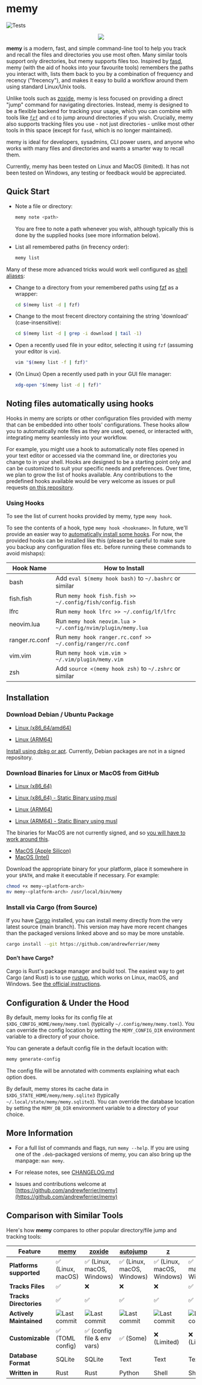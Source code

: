 # memy

![Tests](https://github.com/andrewferrier/memy/actions/workflows/tests.yml/badge.svg)

<p align="center">
<img src="./logo.svg" />
</p>

**memy** is a modern, fast, and simple command-line tool to help you track and recall the files and directories you use most often. Many similar tools support only directories, but memy supports files too. Inspired by [fasd](https://github.com/clvv/fasd), memy (with the aid of hooks into your favourite tools) remembers the paths you interact with, lists them back to you by a combination of frequency and recency ("frecency"), and makes it easy to build a workflow around them using standard Linux/Unix tools.

Unlike tools such as [zoxide](https://github.com/ajeetdsouza/zoxide), memy is less focused on providing a direct "jump" command for navigating directories. Instead, memy is designed to be a flexible backend for tracking your usage, which you can combine with tools like [`fzf`](https://github.com/junegunn/fzf) and `cd` to jump around directories if you wish. Crucially, memy also supports tracking files you use - not just directories - unlike most other tools in this space (except for `fasd`, which is no longer maintained).

memy is ideal for developers, sysadmins, CLI power users, and anyone who works with many files and directories and wants a smarter way to recall them.

Currently, memy has been tested on Linux and MacOS (limited). It has not been tested on Windows, any testing or feedback would be appreciated.

## Quick Start

- Note a file or directory:

  ```sh
  memy note <path>
  ```

  You are free to note a path whenever you wish, although typically this is done by the supplied hooks (see more information below).

- List all remembered paths (in frecency order):

  ```sh
  memy list
  ```

Many of these more advanced tricks would work well configured as [shell aliases](https://linuxize.com/post/how-to-create-bash-aliases/):

- Change to a directory from your remembered paths using [fzf](https://github.com/junegunn/fzf) as a wrapper:

  ```sh
  cd $(memy list -d | fzf)
  ```

- Change to the most frecent directory containing the string 'download' (case-insensitive):

  ```sh
  cd $(memy list -d | grep -i download | tail -1)
  ```

- Open a recently used file in your editor, selecting it using `fzf` (assuming your editor is `vim`).

  ```sh
  vim "$(memy list -f | fzf)"
  ```

- (On Linux) Open a recently used path in your GUI file manager:

  ```sh
  xdg-open "$(memy list -d | fzf)"
  ```

## Noting files automatically using hooks

Hooks in memy are scripts or other configuration files provided with memy that can be embedded into other tools' configurations. These hooks allow you to automatically note files as they are used, opened, or interacted with, integrating memy seamlessly into your workflow.

For example, you might use a hook to automatically note files opened in your text editor or accessed via the command line, or directories you change to in your shell. Hooks are designed to be a starting point only and can be customized to suit your specific needs and preferences. Over time, we plan to grow the list of hooks available. Any contributions to the predefined hooks available would be very welcome as issues or pull requests [on this repository](https://github.com/andrewferrier/memy).

### Using Hooks

To see the list of current hooks provided by memy, type `memy hook`.

To see the contents of a hook, type `memy hook <hookname>`. In future, we'll provide an easier way to [automatically install some hooks](https://github.com/andrewferrier/memy/issues/53). For now, the provided hooks can be installed like this (please be careful to make sure you backup any configuration files etc. before running these commands to avoid mishaps):

| Hook Name      | How to Install                                              |
| -------------- | ----------------------------------------------------------- |
| bash           | Add `eval $(memy hook bash)` to `~/.bashrc` or similar      |
| fish.fish      | Run `memy hook fish.fish >> ~/.config/fish/config.fish`     |
| lfrc           | Run `memy hook lfrc >> ~/.config/lf/lfrc`                   |
| neovim.lua     | Run `memy hook neovim.lua > ~/.config/nvim/plugin/memy.lua` |
| ranger.rc.conf | Run `memy hook ranger.rc.conf >> ~/.config/ranger/rc.conf`  |
| vim.vim        | Run `memy hook vim.vim > ~/.vim/plugin/memy.vim`            |
| zsh            | Add `source <(memy hook zsh)` to `~/.zshrc` or similar      |

## Installation

### Download Debian / Ubuntu Package

- [Linux (x86_64/amd64)](https://github.com/andrewferrier/memy/releases/latest/download/memy_latest_amd64.deb)

- [Linux (ARM64)](https://github.com/andrewferrier/memy/releases/latest/download/memy_latest_arm64.deb)

[Install using dpkg or apt](https://unix.stackexchange.com/a/159114/18985). Currently, Debian packages are not in a signed repository.

### Download Binaries for Linux or MacOS from GitHub

- [Linux (x86_64)](https://github.com/andrewferrier/memy/releases/latest/download/memy-linux-x86_64)

- [Linux (x86_64) - Static Binary using musl](https://github.com/andrewferrier/memy/releases/latest/download/memy-linux-x86_64-musl)

- [Linux (ARM64)](https://github.com/andrewferrier/memy/releases/latest/download/memy-linux-aarch64)

- [Linux (ARM64) - Static Binary using musl](https://github.com/andrewferrier/memy/releases/latest/download/memy-linux-aarch64-musl)

The binaries for MacOS are not currently signed, and so [you will have to work around this](https://www.macworld.com/article/672947/how-to-open-a-mac-app-from-an-unidentified-developer.html).

- [MacOS (Apple Silicon)](https://github.com/andrewferrier/memy/releases/latest/download/memy-macos-aarch64)
- [MacOS (Intel)](https://github.com/andrewferrier/memy/releases/latest/download/memy-macos-x86_64)

Download the appropriate binary for your platform, place it somewhere in your `$PATH`, and make it executable if necessary. For example:

```sh
chmod +x memy-<platform-arch>
mv memy-<platform-arch> /usr/local/bin/memy
```

### Install via Cargo (from Source)

If you have [Cargo](https://doc.rust-lang.org/cargo/) installed, you can install memy directly from the very latest source (main branch). This version may have more recent changes than the packaged versions linked above and so may be more unstable.

```sh
cargo install --git https://github.com/andrewferrier/memy
```

#### Don't have Cargo?

Cargo is Rust's package manager and build tool. The easiest way to get Cargo (and Rust) is to use [rustup](https://rustup.rs/), which works on Linux, macOS, and Windows. See [the official instructions](https://doc.rust-lang.org/cargo/getting-started/installation.html).

## Configuration & Under the Hood

By default, memy looks for its config file at `$XDG_CONFIG_HOME/memy/memy.toml` (typically `~/.config/memy/memy.toml`). You can override the config location by setting the `MEMY_CONFIG_DIR` environment variable to a directory of your choice.

You can generate a default config file in the default location with:

```sh
memy generate-config
```

The config file will be annotated with comments explaining what each option does.

By default, memy stores its cache data in `$XDG_STATE_HOME/memy/memy.sqlite3` (typically `~/.local/state/memy/memy.sqlite3`). You can override the database location by setting the `MEMY_DB_DIR` environment variable to a directory of your choice.

## More Information

- For a full list of commands and flags, run `memy --help`. If you are using one of the `.deb`-packaged versions of memy, you can also bring up the manpage: `man memy`.

- For release notes, see [CHANGELOG.md](CHANGELOG.md)

- Issues and contributions welcome at [https://github.com/andrewferrier/memy](https://github.com/andrewferrier/memy)

## Comparison with Similar Tools

Here's how **memy** compares to other popular directory/file jump and tracking tools:

| Feature                 | [memy](https://github.com/andrewferrier/memy)                                            | [zoxide](https://github.com/ajeetdsouza/zoxide)                                          | [autojump](https://github.com/wting/autojump)                                        | [z](https://github.com/rupa/z)                                               | [fasd](https://github.com/clvv/fasd)                                            | [fasder](https://github.com/clarity20/fasder)                                          |
| ----------------------- | ---------------------------------------------------------------------------------------- | ---------------------------------------------------------------------------------------- | ------------------------------------------------------------------------------------ | ---------------------------------------------------------------------------- | ------------------------------------------------------------------------------- | -------------------------------------------------------------------------------------- |
| **Platforms supported** | ✅ (Linux, macOS)                                                                        | ✅ (Linux, macOS, Windows)                                                               | ✅ (Linux, macOS, Windows)                                                           | ✅ (Linux, macOS, Windows)                                                   | ✅ (Linux, macOS, Windows)                                                      | ✅ (Linux, macOS, Windows)                                                             |
| **Tracks Files**        | ✅                                                                                       | ❌                                                                                       | ❌                                                                                   | ❌                                                                           | ✅                                                                              | ✅                                                                                     |
| **Tracks Directories**  | ✅                                                                                       | ✅                                                                                       | ✅                                                                                   | ✅                                                                           | ✅                                                                              | ✅                                                                                     |
| **Actively Maintained** | ![Last commit](https://img.shields.io/github/last-commit/andrewferrier/memy?logo=github) | ![Last commit](https://img.shields.io/github/last-commit/ajeetdsouza/zoxide?logo=github) | ![Last commit](https://img.shields.io/github/last-commit/wting/autojump?logo=github) | ![Last commit](https://img.shields.io/github/last-commit/rupa/z?logo=github) | ![Last commit](https://img.shields.io/github/last-commit/clvv/fasd?logo=github) | ![Last commit](https://img.shields.io/github/last-commit/clarity20/fasder?logo=github) |
| **Customizable**        | ✅ (TOML config)                                                                         | ✅ (config file & env vars)                                                              | ✅ (Some)                                                                            | ❌ (Limited)                                                                 | ❌ (Limited)                                                                    | ✅ (config file & env vars)                                                            |
| **Database Format**     | SQLite                                                                                   | SQLite                                                                                   | Text                                                                                 | Text                                                                         | Text                                                                            | Text                                                                                   |
| **Written in**          | Rust                                                                                     | Rust                                                                                     | Python                                                                               | Shell                                                                        | Shell                                                                           | Go                                                                                     |
